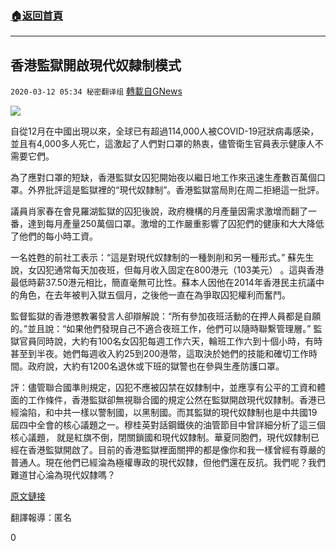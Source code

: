 ###  [:house:返回首頁](https://github.com/ourhimalayas/txt)
---

## 香港監獄開啟現代奴隸制模式
`2020-03-12 05:34 秘密翻译组` [轉載自GNews](https://gnews.org/zh-hant/139483/)

![](https://s3-ap-northeast-1.amazonaws.com/news.guo.offload.media/wp-content/uploads/2020/03/12053141/2-43.png)

自從12月在中國出現以來，全球已有超過114,000人被COVID-19冠狀病毒感染，並且有4,000多人死亡，這激起了人們對口罩的熱衷，儘管衛生官員表示健康人不需要它們。

為了應對口罩的短缺，香港監獄女囚犯開始夜以繼日地工作來迅速生產數百萬個口罩。外界批評這是監獄裡的“現代奴隸制”。香港監獄當局則在周二拒絕這一批評。

議員肖家春在會見羅湖監獄的囚犯後說，政府機構的月產量因需求激增而翻了一番，達到每月產量250萬個口罩。激增的工作嚴重影響了囚犯們的健康和大大降低了他們的每小時工資。

一名姓甦的前社工表示：“這是對現代奴隸制的一種剝削和另一種形式。” 蘇先生說，女囚犯通常每天加夜班，但每月收入固定在800港元（103美元） 。這與香港最低時薪37.50港元相比，簡直毫無可比性。蘇本人因他在2014年香港民主抗議中的角色，在去年被判入獄五個月，之後他一直在為爭取囚犯權利而奮鬥。

監督監獄的香港懲教署發言人卻辯解說：“所有參加夜班活動的在押人員都是自願的。”並且說：“如果他們發現自己不適合夜班工作，他們可以隨時聯繫管理層。” 監獄官員同時說，大約有100名女囚犯每週工作六天，輪班工作六到十個小時，有時甚至到半夜。她們每週收入約25到200港幣，這取決於她們的技能和確切工作時間。政府說，大約有1200名退休或下班的獄警也在參與生產防護口罩。

評：儘管聯合國準則規定，囚犯不應被囚禁在奴隸制中，並應享有公平的工資和體面的工作條件，香港監獄卻無視聯合國的規定公然在監獄開啟現代奴隸制。香港已經淪陷，和中共一樣以警制國，以黑制國。而其監獄的現代奴隸制也是中共國19屆四中全會的核心議題之一。穆桂英對話鋼鐵俠的油管節目中曾詳細分析了這三個核心議題， 就是紅旗不倒，閉關鎖國和現代奴隸制。華夏同胞們，現代奴隸制已經在香港監獄開啟了。目前的香港監獄裡面關押的都是像你和我一樣曾經有尊嚴的普通人。現在他們已經淪為極權專政的現代奴隸，但他們還在反抗。我們呢？我們難道甘心淪為現代奴隸嗎？

[原文鏈接](https://www.nytimes.com/reuters/2020/03/10/world/asia/10reuters-health-coronavirus-hongkong.html)

翻譯報導：匿名

0
